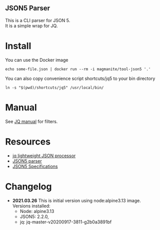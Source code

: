 ## JSON5 Parser ##
This is a CLI parser for JSON 5.\
It is a simple wrap for JQ.

# Install
You can use the Docker image
```
echo some-file.json | docker run --rm -i magmanite/tool-json5 '.'
```

You can also copy convenience script shortcuts/jq5 to your bin directory
```
ln -s "$(pwd)/shortcuts/jq5" /usr/local/bin/
```

# Manual
See [JQ manual](https://stedolan.github.io/jq/manual/) for filters.

# Resources
* [jq lightweight JSON processor](https://stedolan.github.io/jq/)
* [JSON5 parser](https://json5.org/)
* [JSON5 Specifications](https://spec.json5.org/)

# Changelog
* **2021.03.26** This is initial version using node:alpine3.13 image.\
  Versions installed:
  * Node: alpine3.13
  * JSON5: 2.2.0,
  * jq: jq-master-v20200917-3811-g2b0a3891bf

